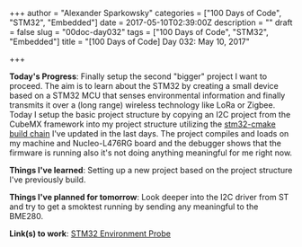 +++
author = "Alexander Sparkowsky"
categories = ["100 Days of Code", "STM32", "Embedded"]
date = 2017-05-10T02:39:00Z
description = ""
draft = false
slug = "00doc-day032"
tags = ["100 Days of Code", "STM32", "Embedded"]
title = "[100 Days of Code] Day 032: May 10, 2017"

+++

**Today's Progress**: Finally setup the second "bigger" project I want to proceed. The aim is to learn about the STM32 by creating a small device based on a STM32 MCU that senses environmental information and finally transmits it over a (long range) wireless technology like LoRa or Zigbee.  
Today I setup the basic project structure by copying an I2C project from the CubeMX framework into my project structure utilizing the [stm32-cmake build chain](https://github.com/roamingthings/stm32-cmake) I've updated in the last days. The project compiles and loads on my machine and Nucleo-L476RG board and the debugger shows that the firmware is running also it's not doing anything meaningful for me right now.

**Things I've learned**: Setting up a new project based on the project structure I've previously build.

**Things I've planned for tomorrow**: Look deeper into the I2C driver from ST and try to get a smoktest running by sending any meaningful to the BME280.

**Link(s) to work**: [STM32 Environment Probe](https://github.com/roamingthings/stm32-environment-probe/commit/97ac6d6e047ba770dab885bd979270550d2c5ed8)

